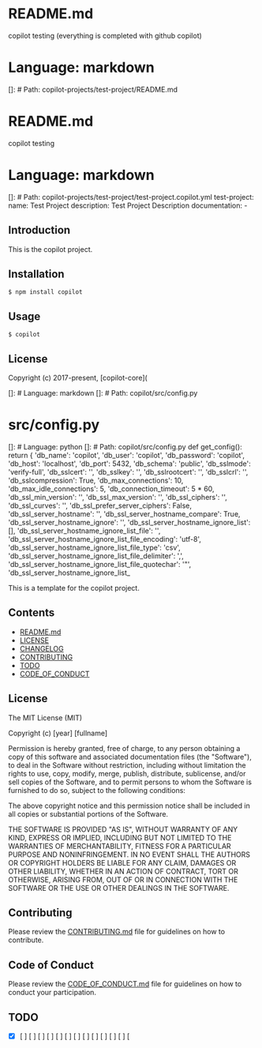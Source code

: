 # README.md
copilot testing (everything is completed with github copilot)

# Language: markdown
[]: # Path: copilot-projects/test-project/README.md
# README.md
copilot testing

# Language: markdown
[]: # Path: copilot-projects/test-project/test-project.copilot.yml
test-project:
  name: Test Project
  description: Test Project Description
  documentation:
    -

## Introduction

This is the copilot project.

## Installation

```
$ npm install copilot
```

## Usage

```
$ copilot
```

## License

Copyright (c) 2017-present, [copilot-core](

[]: # Language: markdown
[]: # Path: copilot/src/config.py
# src/config.py

[]: # Language: python
[]: # Path: copilot/src/config.py
def get_config():
    return {
        'db_name': 'copilot',
        'db_user': 'copilot',
        'db_password': 'copilot',
        'db_host': 'localhost',
        'db_port': 5432,
        'db_schema': 'public',
        'db_sslmode': 'verify-full',
        'db_sslcert': '',
        'db_sslkey': '',
        'db_sslrootcert': '',
        'db_sslcrl': '',
        'db_sslcompression': True,
        'db_max_connections': 10,
        'db_max_idle_connections': 5,
        'db_connection_timeout': 5 * 60,
        'db_ssl_min_version': '',
        'db_ssl_max_version': '',
        'db_ssl_ciphers': '',
        'db_ssl_curves': '',
        'db_ssl_prefer_server_ciphers': False,
        'db_ssl_server_hostname': '',
        'db_ssl_server_hostname_compare': True,
        'db_ssl_server_hostname_ignore': '',
        'db_ssl_server_hostname_ignore_list': [],
        'db_ssl_server_hostname_ignore_list_file': '',
        'db_ssl_server_hostname_ignore_list_file_encoding': 'utf-8',
        'db_ssl_server_hostname_ignore_list_file_type': 'csv',
        'db_ssl_server_hostname_ignore_list_file_delimiter': ',',
        'db_ssl_server_hostname_ignore_list_file_quotechar': '"',
        'db_ssl_server_hostname_ignore_list_

This is a template for the copilot project.

## Contents

* [README.md](README.md)
* [LICENSE](LICENSE)
* [CHANGELOG](CHANGELOG)
* [CONTRIBUTING](CONTRIBUTING)
* [TODO](TODO)
* [CODE_OF_CONDUCT](CODE_OF_CONDUCT)

## License

The MIT License (MIT)

Copyright (c) [year] [fullname]

Permission is hereby granted, free of charge, to any person obtaining a copy
of this software and associated documentation files (the "Software"), to deal
in the Software without restriction, including without limitation the rights
to use, copy, modify, merge, publish, distribute, sublicense, and/or sell
copies of the Software, and to permit persons to whom the Software is
furnished to do so, subject to the following conditions:

The above copyright notice and this permission notice shall be included in
all copies or substantial portions of the Software.

THE SOFTWARE IS PROVIDED "AS IS", WITHOUT WARRANTY OF ANY KIND, EXPRESS OR
IMPLIED, INCLUDING BUT NOT LIMITED TO THE WARRANTIES OF MERCHANTABILITY,
FITNESS FOR A PARTICULAR PURPOSE AND NONINFRINGEMENT. IN NO EVENT SHALL THE
AUTHORS OR COPYRIGHT HOLDERS BE LIABLE FOR ANY CLAIM, DAMAGES OR OTHER
LIABILITY, WHETHER IN AN ACTION OF CONTRACT, TORT OR OTHERWISE, ARISING FROM,
OUT OF OR IN CONNECTION WITH THE SOFTWARE OR THE USE OR OTHER DEALINGS IN
THE SOFTWARE.

## Contributing

Please review the [CONTRIBUTING.md](CONTRIBUTING.md) file for guidelines on how to contribute.

## Code of Conduct

Please review the [CODE_OF_CONDUCT.md](CODE_OF_CONDUCT.md) file for guidelines on how to conduct your participation.

## TODO

* [x] [ ] [ ] [ ] [ ] [ ] [ ] [ ] [ ] [ ] [ ] [ ] [ ] [